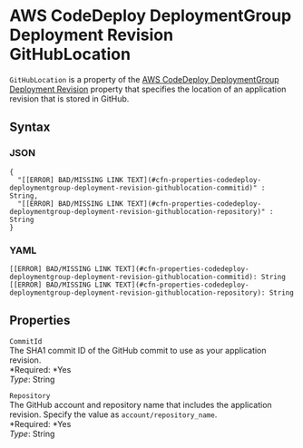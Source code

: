 # AWS CodeDeploy DeploymentGroup Deployment Revision GitHubLocation<a name="aws-properties-codedeploy-deploymentgroup-deployment-revision-githublocation"></a>

`GitHubLocation` is a property of the [AWS CodeDeploy DeploymentGroup Deployment Revision](aws-properties-codedeploy-deploymentgroup-deployment-revision.md) property that specifies the location of an application revision that is stored in GitHub\.

## Syntax<a name="w3ab2c21c14d341b5"></a>

### JSON<a name="aws-properties-codedeploy-deploymentgroup-deployment-revision-githublocation-syntax.json"></a>

```
{
  "[[ERROR] BAD/MISSING LINK TEXT](#cfn-properties-codedeploy-deploymentgroup-deployment-revision-githublocation-commitid)" : String,
  "[[ERROR] BAD/MISSING LINK TEXT](#cfn-properties-codedeploy-deploymentgroup-deployment-revision-githublocation-repository)" : String
}
```

### YAML<a name="aws-properties-codedeploy-deploymentgroup-deployment-revision-githublocation-syntax.yaml"></a>

```
[[ERROR] BAD/MISSING LINK TEXT](#cfn-properties-codedeploy-deploymentgroup-deployment-revision-githublocation-commitid): String
[[ERROR] BAD/MISSING LINK TEXT](#cfn-properties-codedeploy-deploymentgroup-deployment-revision-githublocation-repository): String
```

## Properties<a name="w3ab2c21c14d341b7"></a>

`CommitId`  
The SHA1 commit ID of the GitHub commit to use as your application revision\.  
*Required: *Yes  
*Type*: String

`Repository`  
The GitHub account and repository name that includes the application revision\. Specify the value as `account/repository_name`\.  
*Required: *Yes  
*Type*: String